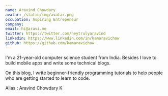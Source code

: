 ```yaml
---
name: Aravind Chowdary
avatar: /static/img/avatar.png
occupation: Aspiring Entrepeneur
company: 
email: hi@aravi.me
twitter: https://twitter.com/heytrulyaravind
linkedin: https://www.linkedin.com/in/kamaravichow
github: https://github.com/kamaravichow
---
```

I'm a 21-year-old computer science student from India. 
Besides I love to build mobile apps and write some technical blogs.

On this blog, I write beginner-friendly programming tutorials to help people who are getting started to learn to code.

Alias : Aravind Chowdary K